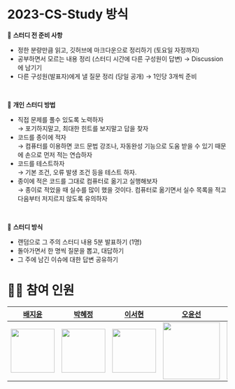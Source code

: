 # 2023-CS-Study 방식

🔎 **스터디 전 준비 사항**
  * 정한 분량만큼 읽고, 깃허브에 마크다운으로 정리하기 (토요일 자정까지)
  * 공부하면서 모르는 내용 정리 (스터디 시간에 다른 구성원이 답변) → Discussion에 남기기
  * 다른 구성원(발표자)에게 낼 질문 정리 (당일 공개) → 1인당 3개씩 준비
<br>

📖 **개인 스터디 방법**
  * 직접 문제를 풀수 있도록 노력하자<br>
    → 포기하지말고, 최대한 힌트를 보지말고 답을 찾자
  * 코드를 종이에 적자<br>
    → 컴퓨터를 이용하면 코드 문법 강조나, 자동완성 기능으로 도움 받을 수 있기 때문에 손으로 먼저 적는 연습하자
  * 코드를 테스트하자<br>
    → 기본 조건, 오류 발생 조건 등을 테스트 하자.
  * 종이에 적은 코드를 그대로 컴퓨터로 옮기고 실행해보자<br>
    → 종이로 적었을 때 실수를 많이 했을 것이다. 컴퓨터로 옮기면서 실수 목록을 적고 다음부터 저지르지 않도록 유의하자
<br>

📌 **스터디 방식**
  * 랜덤으로 그 주의 스터디 내용 5분 발표하기 (1명)
  * 돌아가면서 한 명씩 질문을 뽑고, 대답하기
  * 그 주에 남긴 이슈에 대한 답변 공유하기
  
# 👩‍💻 참여 인원

|[배지윤](https://github.com/jiyunBae007)|[박혜정](https://github.com/Park-HyeJeong)|[이서현](https://github.com/SeohyunLee0321)|[오윤선](https://github.com/sunnny17)|[최혜림](https://github.com/hyelim-choi)|
| --- | --- | --- |--- | --- |
|<img width="100" src="https://github.com/GDSC-SWU/2023-CS-Study/assets/63540652/0c4d01e2-20da-4684-84fc-bca57e87d676"/>|<img width="100" src="https://user-images.githubusercontent.com/63340879/231808117-97164d43-32da-44ed-85ca-c807603eef38.jpg"/>|<img width="100" src="https://github.com/GDSC-SWU/2023-CS-Study/assets/117229525/6305f888-e0c9-490a-9b02-09ba44062ca8"/>|<img width="130" src="https://user-images.githubusercontent.com/86971536/231524340-060eb465-5da1-4369-bdbe-35ac416be410.jpg"/>|<img width="130" src="https://github.com/GDSC-SWU/2023-CS-Study/assets/68415422/5f132973-ede5-4e82-b106-35e2be6f8fab"/>|



